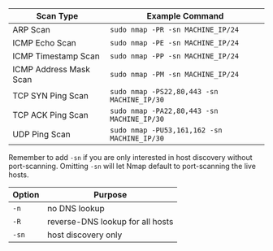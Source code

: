 
|Scan Type|Example Command|
|---|---|
|ARP Scan|`sudo nmap -PR -sn MACHINE_IP/24`|
|ICMP Echo Scan|`sudo nmap -PE -sn MACHINE_IP/24`|
|ICMP Timestamp Scan|`sudo nmap -PP -sn MACHINE_IP/24`|
|ICMP Address Mask Scan|`sudo nmap -PM -sn MACHINE_IP/24`|
|TCP SYN Ping Scan|`sudo nmap -PS22,80,443 -sn MACHINE_IP/30`|
|TCP ACK Ping Scan|`sudo nmap -PA22,80,443 -sn MACHINE_IP/30`|
|UDP Ping Scan|`sudo nmap -PU53,161,162 -sn MACHINE_IP/30`|

Remember to add `-sn` if you are only interested in host discovery without port-scanning. Omitting `-sn` will let Nmap default to port-scanning the live hosts.

|Option|Purpose|
|---|---|
|`-n`|no DNS lookup|
|`-R`|reverse-DNS lookup for all hosts|
|`-sn`|host discovery only|

